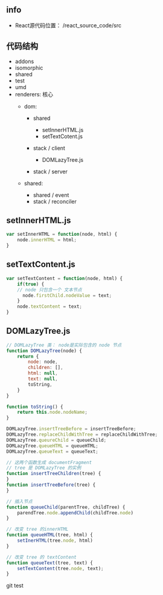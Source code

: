 
## info
* React源代码位置： /react_source_code/src

## 代码结构
- addons
- isomorphic
- shared
- test
- umd
- renderers: 核心
  - dom:  
	  - shared
		  - setInnerHTML.js
		  - setTextCotent.js

    - stack / client
      - DOMLazyTree.js 
    - stack / server

  - shared: 
	  - shared / event
	  - stack / reconciler

## setInnerHTML.js
```javascript
var setInnerHTML = function(node, html) {
    node.innerHTML = html;
}
```

## setTextContent.js
```javascript
var setTextContent = function(node, html) {
    if(true) {
    // node 只包含一个 文本节点
      node.firstChild.nodeValue = text;
    }
    node.textContent = text;
}
```
## DOMLazyTree.js
```javascript
// DOMLazyTree 类： node是实际包含的 node 节点
function DOMLazyTree(node) {
    return {
        node: node,
        children: [],
        html: null,
        text: null,
        toString, 
    }
}

function toString() {
    return this.node.nodeName;
}

DOMLazyTree.insertTreeBefore = insertTreeBefore;
DOMLazyTree.replaceChildWithTree = replaceChildWithTree;
DOMLazyTree.queureChild = queueChild;
DOMLazyTree.queueHTML = queueHTML;
DOMLazyTree.queueText = queueText;

// 这两个函数生成 documentFragment 
// tree 是 DOMLazyTree 的实例
function insertTreeChildren(tree) {
}
function insertTreeBefore(tree) {
}

// 插入节点
function queueChild(parentTree, childTree) {
    parendTree.node.appendChild(childTree.node)
}

// 改变 tree 的innerHTML
function queueHTML(tree, html) {
    setInerHTML(tree.node, html)
}

// 改变 tree 的 textContent
function queueText(tree, text) {
    setTextContent(tree.node, text);
}
```

git test

